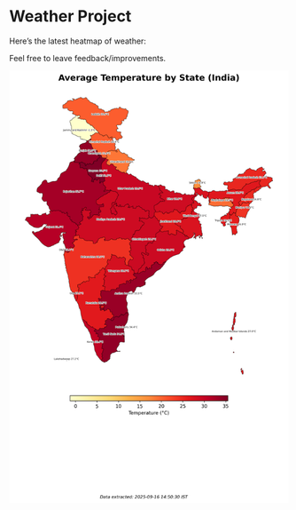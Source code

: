 # Weather Project

Here’s the latest heatmap of weather:

Feel free to leave feedback/improvements.

![India Heatmap](docs/assets/india_heatmap.png?v=C92BE1)

